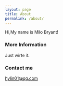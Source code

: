 ```yaml
---
layout: page
title: About
permalink: /about/
---
```


Hi,My name is Milo Bryant!

### More Information

Just wirte it.

### Contact me

[hylin01@qq.com](mailto:hylin01@qq.com)